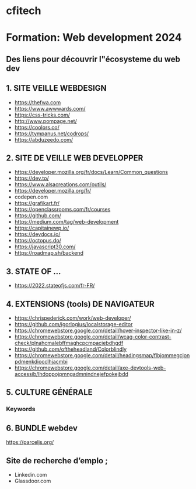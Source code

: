 # cfitech
# Formation: Web development 2024


## Des liens pour découvrir l"écosysteme du web dev 


## 1.	SITE VEILLE WEBDESIGN

- https://thefwa.com
- https://www.awwwards.com/
- https://css-tricks.com/
- http://www.pompage.net/
- https://coolors.co/
- https://tympanus.net/codrops/
- https://abduzeedo.com/


## 2.	SITE DE VEILLE WEB DEVELOPPER 

- https://developer.mozilla.org/fr/docs/Learn/Common_questions
- https://dev.to/
- https://www.alsacreations.com/outils/
- https://developer.mozilla.org/fr/
- codepen.com
- https://grafikart.fr/
- https://openclassrooms.com/fr/courses
- https://github.com/
- https://medium.com/tag/web-development
- https://capitainewp.io/
- https://devdocs.io/
- https://octopus.do/
- https://javascript30.com/
- https://roadmap.sh/backend


## 3.	STATE OF …

- https://2022.stateofjs.com/fr-FR/
 

## 4.	EXTENSIONS (tools) DE NAVIGATEUR
 - https://chrispederick.com/work/web-developer/
 - https://github.com/igorlogius/localstorage-editor
 - https://chromewebstore.google.com/detail/hover-inspector-like-in-z/
 - https://chromewebstore.google.com/detail/wcag-color-contrast-check/plnahcmalebffmaghcpcmpaciebdhgdf
 - https://github.com/oftheheadland/Colorblindly
 - https://chromewebstore.google.com/detail/headingsmap/flbjommegcjonpdmenkdiocclhjacmbi
 - https://chromewebstore.google.com/detail/axe-devtools-web-accessib/lhdoppojpmngadmnindnejefpokejbdd
 
## 5.	CULTURE GÉNÉRALE
### Keywords
 
## 6.	BUNDLE webdev

https://parceljs.org/


## Site de recherche d’emplo ;

- Linkedin.com
- Glassdoor.com
